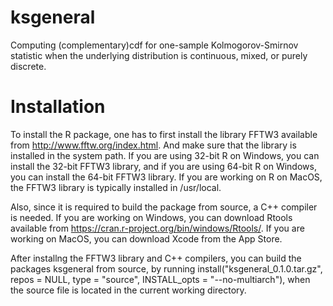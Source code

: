 # ksgeneral
Computing (complementary)cdf for one-sample Kolmogorov-Smirnov statistic when the underlying distribution is continuous, mixed, or purely discrete.

# Installation
To install the R package, one has to first install the library FFTW3 available from http://www.fftw.org/index.html. And make sure that the library is installed in the system path. If you are using 32-bit R on Windows, you can install the 32-bit FFTW3 library, and if you are using 64-bit R on Windows, you can install the 64-bit FFTW3 library. If you are working on R on MacOS, the FFTW3 library is typically installed in /usr/local.

Also, since it is required to build the package from source, a C++ compiler is needed. If you are working on Windows, you can download Rtools available from https://cran.r-project.org/bin/windows/Rtools/. If you are working on MacOS, you can download Xcode from the App Store.

After installng the FFTW3 library and C++ compilers, you can build the packages ksgeneral from source, by running install("ksgeneral_0.1.0.tar.gz", repos = NULL, type = "source", INSTALL_opts = "--no-multiarch"), when the source file is located in the current working directory.      
